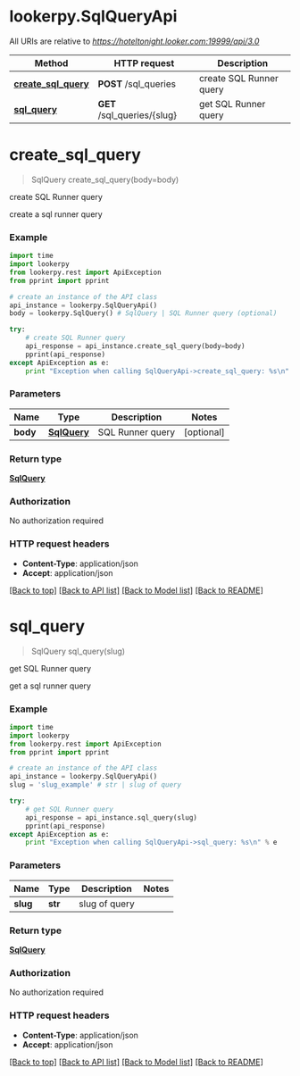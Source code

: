 # lookerpy.SqlQueryApi

All URIs are relative to *https://hoteltonight.looker.com:19999/api/3.0*

Method | HTTP request | Description
------------- | ------------- | -------------
[**create_sql_query**](SqlQueryApi.md#create_sql_query) | **POST** /sql_queries | create SQL Runner query
[**sql_query**](SqlQueryApi.md#sql_query) | **GET** /sql_queries/{slug} | get SQL Runner query


# **create_sql_query**
> SqlQuery create_sql_query(body=body)

create SQL Runner query

create a sql runner query

### Example 
```python
import time
import lookerpy
from lookerpy.rest import ApiException
from pprint import pprint

# create an instance of the API class
api_instance = lookerpy.SqlQueryApi()
body = lookerpy.SqlQuery() # SqlQuery | SQL Runner query (optional)

try: 
    # create SQL Runner query
    api_response = api_instance.create_sql_query(body=body)
    pprint(api_response)
except ApiException as e:
    print "Exception when calling SqlQueryApi->create_sql_query: %s\n" % e
```

### Parameters

Name | Type | Description  | Notes
------------- | ------------- | ------------- | -------------
 **body** | [**SqlQuery**](SqlQuery.md)| SQL Runner query | [optional] 

### Return type

[**SqlQuery**](SqlQuery.md)

### Authorization

No authorization required

### HTTP request headers

 - **Content-Type**: application/json
 - **Accept**: application/json

[[Back to top]](#) [[Back to API list]](../README.md#documentation-for-api-endpoints) [[Back to Model list]](../README.md#documentation-for-models) [[Back to README]](../README.md)

# **sql_query**
> SqlQuery sql_query(slug)

get SQL Runner query

get a sql runner query

### Example 
```python
import time
import lookerpy
from lookerpy.rest import ApiException
from pprint import pprint

# create an instance of the API class
api_instance = lookerpy.SqlQueryApi()
slug = 'slug_example' # str | slug of query

try: 
    # get SQL Runner query
    api_response = api_instance.sql_query(slug)
    pprint(api_response)
except ApiException as e:
    print "Exception when calling SqlQueryApi->sql_query: %s\n" % e
```

### Parameters

Name | Type | Description  | Notes
------------- | ------------- | ------------- | -------------
 **slug** | **str**| slug of query | 

### Return type

[**SqlQuery**](SqlQuery.md)

### Authorization

No authorization required

### HTTP request headers

 - **Content-Type**: application/json
 - **Accept**: application/json

[[Back to top]](#) [[Back to API list]](../README.md#documentation-for-api-endpoints) [[Back to Model list]](../README.md#documentation-for-models) [[Back to README]](../README.md)


